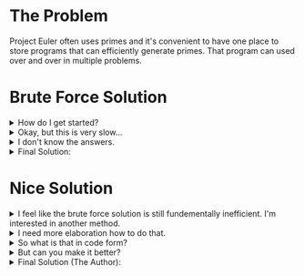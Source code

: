 # The Problem

Project Euler often uses primes and it's convenient to have one place to store programs that can efficiently generate primes. That program can used over and over in multiple problems.

# Brute Force Solution
<details>
    <summary>
        How do I get started?
    </summary>
        Try making a for loop the calls a function that checks if the number is prime.
</details>

<details>
    <summary>
        Okay, but this is very slow...
    </summary>
        You may have something like this:<br>
  <code>upper_limit = 1000
primes = []
#
def is_prime(n):
    for factor in range(2, n):
        if n % factor == 0:
            return 0
    return 1
#
for i in range(2, upper_limit):
    if is_prime(i):
        primes.append(i)</code><br><br>
    Runtime when upper limit is 1000: 0.005 seconds <br>
    Runtime when upper limit is 10000: 0.2 seconds <br>
    Runtime when upper limit is 100000: 16 seconds <br>
  There are many ways to make this more efficient. <br><br>
  First, can you check if something is prime without checking every factor in range(2, n)? <br><br>
  Second, do you have to call the is_prime function for every i in range(2, upper_limit)? <br>
</details>

<details>
    <summary>
        I don't know the answers.
    </summary>
  First, you can use the list of primes instead of checking every factor in range(2, n). If a number is indivisible by every prime below it, it's prime. You also only have to check primes in range(2, sqrt(n)). If there were a prime factor larger than sqrt(n), then there would also be at least one prime factor smaller than sqrt(n). This means you could add a break statement or change the for loop to a while loop.<br><br>
  Second, you can also use the fact that 2 is the only even prime to check only the odd numbers. If a number is even, it can be skipped. 
</details>

<details>
    <summary>
        Final Solution:
    </summary>
  <code>upper_limit = 100
primes = []
#
def is_prime(n):
    square_root_of_n = n**0.5
    for prime in primes:
        if prime >= square_root_of_n:
            break
        if n % prime == 0:
            return 0
    return 1
#
for i in range(3, upper_limit,2):
    if is_prime(i):
        primes.append(i)
primes.insert(0, 2)</code><br><br>
        Runtime when upper limit is 1000: 0.0002 seconds <br>
    Runtime when upper limit is 10000: 0.004 seconds <br>
    Runtime when upper limit is 100000: 0.05 seconds <br>
    Runtime when upper limit is 1000000: 0.8 seconds <br>
</details>

# Nice Solution
<details>
    <summary>
        I feel like the brute force solution is still fundementally inefficient. I'm interested in another method.
    </summary>
        A nicer solution is a sieve. The Sieve of Eratosthenes an algorithm where you start with all composite numbers up to an upper limit. Then, you remove multiples of primes until only the primes are left. More elaboration will be in the next hint, but given this information, try coding the sieve yourself.
</details>

<details>
    <summary>
        I need more elaboration how to do that. 
    </summary>
        First, make a list(or, preferably, a set) of the composite numbers. You remove all multiples of 2 from the composite numbers. Then, you go to the next highest number that is not eliminated. That's 3. Its multiples are eliminated. The next highest number is 4, but that was eliminated when all the multiples of 2 were eliminated. So, the next number is 5. This continues for all numbers less than the upper limit.<br><br>
    Consider modifying the sieve with a time-saving measure that was included in the brute force solution.<br><br>
    (AN: You may wonder what the difference is between using a set and using a list. Since sets only have unique elements, you can hash them with a mathematical function. This gives them a unique id. When a program checks if something is in a set, it calculates the hash and can find the element very quickly. The time is O(1). In contrast, to find something in a list, the computer has to search through every element in order to find the element. This takes O(n) time. Since the list is already sorted least to greatest, one could use a binary search or a more complicated function to narrow down where in the list to search. This is something I am still looking into so I am not sure if it is faster or slower than using a set and sorting the set at the end.)
</details>

<details>
    <summary>
        So what is that in code form? 
    </summary><code>upper_limit= 1000
primes_set = {2}
#
for i in range(3, upper_limit, 2):
    primes_set.add(i)
#
factor = 3
square_root_of_upper_limit = upper_limit**0.5
while factor <= square_root_of_upper_limit:
    multiples_of_factor = upper_limit // factor
    for i in range(3, multiples_of_factor + 1, 2):
        primes_set.discard(factor * i)
    factor += 2
#
primes = sorted(list(primes_set))</code><br><br>
    Runtime when upper limit is 1000: 0.0001 seconds <br>
    Runtime when upper limit is 10000: 0.002 seconds <br>
    Runtime when upper limit is 100000: 0.02 seconds <br>
    Runtime when upper limit is 1000000: 0.2 seconds <br>
    Runtime when upper limit is 10000000: 3 seconds <br>
</details>

<details>
    <summary>
        But can you make it better?
    </summary>
    You can make the program faster by excluding multiples of 3.
</details>

<details>
    <summary>
        Final Solution (The Author):
    </summary>
    <code>upper_limit= 10000000
primes_set = {2, 3}
#
for i in range(5, upper_limit, 2):
    if i % 3 != 0:
        primes_set.add(i)
#
factor = 5
square_root_of_upper_limit = upper_limit**0.5
while factor <= square_root_of_upper_limit:
    multiples_of_factor = upper_limit // factor
    for i in range(3, multiples_of_factor + 1, 2):
        if i % 3 != 0:
            primes_set.discard(factor * i)
    factor += 2
    if factor % 3 == 0:
        factor = factor + 2
#
primes = sorted(list(primes_set))</code><br><br>
        Runtime when upper limit is 1000: 0.00015 seconds <br>
    Runtime when upper limit is 10000: 0.0015 seconds <br>
    Runtime when upper limit is 100000: 0.015 seconds <br>
    Runtime when upper limit is 1000000: 0.16 seconds <br>
    Runtime when upper limit is 10000000: 2 seconds <br><br>
    (AN: This might be extended for multiples of 5, but there are diminishing returns. It seems like excluding multiples of 3 makes the program runtime 3/2 = 1.5 times faster. Exclusding multples of 5 maybe make the program runtime 5/4 = 1.25 times faster, but at that point, the program is likely fast enough.) <br><br>
    (AN: There are other ways to optimize the sieve, which can be found on <cite
      ><a href="https://en.wikipedia.org/wiki/Sieve_of_Eratosthenes"
        >Wikipedia</a
      ></cite
    >. Those are outside the scope of this project.)
</details>
